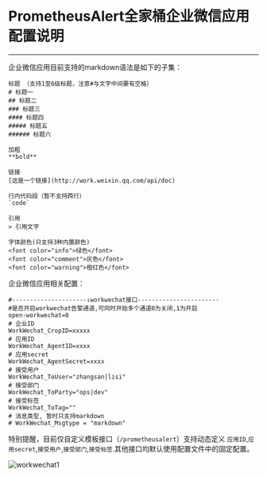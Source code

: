 # PrometheusAlert全家桶企业微信应用配置说明

-----------------

企业微信应用目前支持的markdown语法是如下的子集：

```
标题 （支持1至6级标题，注意#与文字中间要有空格）
# 标题一
## 标题二
### 标题三
#### 标题四
##### 标题五
###### 标题六

加粗
**bold**

链接
[这是一个链接](http://work.weixin.qq.com/api/doc)

行内代码段（暂不支持跨行）
`code`

引用
> 引用文字

字体颜色(只支持3种内置颜色)
<font color="info">绿色</font>
<font color="comment">灰色</font>
<font color="warning">橙红色</font>
```

企业微信应用相关配置：

```
#---------------------↓workwechat接口-----------------------
#是否开启workwechat告警通道,可同时开始多个通道0为关闭,1为开启
open-workwechat=0
# 企业ID
WorkWechat_CropID=xxxxx
# 应用ID
WorkWechat_AgentID=xxxx
# 应用secret
WorkWechat_AgentSecret=xxxx
# 接受用户
WorkWechat_ToUser="zhangsan|lisi"
# 接受部门
WorkWechat_ToParty="ops|dev"
# 接受标签
WorkWechat_ToTag=""
# 消息类型, 暂时只支持markdown
# WorkWechat_Msgtype = "markdown"
```

特别提醒，目前仅自定义模板接口（`/prometheusalert`）支持动态定义 `应用ID`,`应用secret`,`接受用户`,`接受部门`,`接受标签`.其他接口均默认使用配置文件中的固定配置。

![workwechat1](../images/wechat-test.png)

